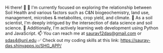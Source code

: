 
Hi there! 👋
🔭 I'm currently focused on exploring the relationship between Soil Health and various factors such as C&N biogeochemistry, land use, management, microbes & metabolites, crop yield, and climate.
🌱 As a soil scientist, I'm deeply intrigued by the intersection of data science and soil science.
👯 Additionally, I'm actively learning web development using Python and JavaScript.
📫 You can reach me at saurav12das@gmail.com or sdas4@unl.edu 
✅ Check out my coding skills at this link: https://saurav-das.shinyapps.io/SHG_APP/ 
